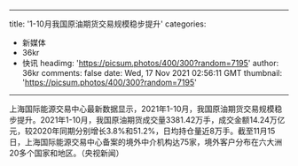 
---
title: '1-10月我国原油期货交易规模稳步提升'
categories: 
 - 新媒体
 - 36kr
 - 快讯
headimg: 'https://picsum.photos/400/300?random=7195'
author: 36kr
comments: false
date: Wed, 17 Nov 2021 02:56:11 GMT
thumbnail: 'https://picsum.photos/400/300?random=7195'
---

<div>   
上海国际能源交易中心最新数据显示，2021年1-10月，我国原油期货交易规模稳步提升。2021年1-10月，我国原油期货成交量3381.42万手，成交金额14.24万亿元，较2020年同期分别增长3.8%和51.2%，日均持仓量近8万手。截至11月15日，上海国际能源交易中心备案的境外中介机构达75家，境外客户分布在六大洲20多个国家和地区。（央视新闻）  
</div>
            